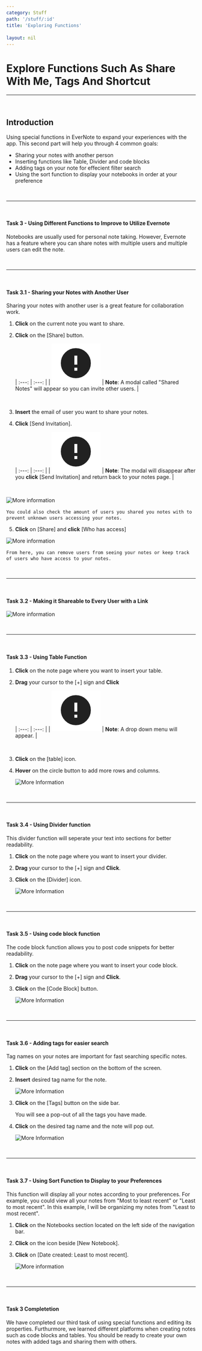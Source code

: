 ```yaml
---
category: Stuff
path: '/stuff/:id'
title: 'Exploring Functions'

layout: nil
---
```


# Explore Functions Such As Share With Me, Tags And Shortcut

___

<br>

## Introduction

Using special functions in EverNote to expand your experiences with the app. This second part will help you through 4 common goals:

- Sharing your notes with another person
- Inserting functions like Table, Divider and code blocks
- Adding tags on your note for effecient filter search
- Using the sort function to display your notebooks in order at your preference

<br>

___

<br>

#### Task 3 - Using Different Functions to Improve to Utilize Evernote

Notebooks are usually used for personal note taking. However, Evernote has a feature where you can share notes with multiple users and multiple users can edit the note.

<br>

___

<br>

#### Task 3.1 - Sharing your Notes with Another User

Sharing your notes with another user is a great feature for collaboration work.

1. **Click** on the current note you want to share.

2. **Click** on the [Share] button.

    | :---: | :---: |
| <img src="https://raw.githubusercontent.com/SkylarZhao6/EvernoteGuide/gh-pages/images/MoreInformation.png" id="note"> | **Note**: A modal called "Shared Notes" will appear so you can invite other users. |

    <br>

3. **Insert** the email of user you want to share your notes.

4. **Click** [Send Invitation].

    | :---: | :---: |
| <img src="https://raw.githubusercontent.com/SkylarZhao6/EvernoteGuide/gh-pages/images/MoreInformation.png" id="note"> | **Note**: The modal will disappear after you **click** [Send Invitation] and return back to your notes page. |

    <br>

![More information](https://media.giphy.com/media/hTOBbJmE4MqY8DIeFM/giphy.gif)

    You could also check the amount of users you shared you notes with to prevent unknown users accessing your notes.

5. **Click** on [Share] and **click** [Who has access]

![More information](https://media.giphy.com/media/VdEBihMw9u0DZsSwhW/giphy.gif)

    From here, you can remove users from seeing your notes or keep track of users who have access to your notes.
    
<br>

___

<br>

#### Task 3.2 - Making it Shareable to Every User with a Link

   ![More information](https://media.giphy.com/media/WREsjBYlZ6maz8Ihua/giphy.gif)

<br>

___

<br>

#### Task 3.3 - Using Table Function

1. **Click** on the note page where you want to insert your table.

2. **Drag** your cursor to the [+] sign and **Click**

    | :---: | :---: |
| <img src="https://raw.githubusercontent.com/SkylarZhao6/EvernoteGuide/gh-pages/images/MoreInformation.png" id="note"> | **Note**: A drop down menu will appear. |

    <br>

3. **Click** on the [table] icon.

4. **Hover** on the circle button to add more rows and columns.

    ![More Information](https://media.giphy.com/media/Jq7PNie5WfAoX7QJnB/giphy.gif)

<br>

___

<br>

#### Task 3.4 - Using Divider function

This divider function will seperate your text into sections for better readability.

1. **Click** on the note page where you want to insert your divider.

2. **Drag** your cursor to the [+] sign and **Click**.

3. **Click** on the [Divider] icon.

    ![More Information](https://media.giphy.com/media/QxGQKoCdNcm8ncZh40/giphy.gif)

<br>

___

<br>

#### Task 3.5 - Using code block function

The code block function allows you to post code snippets for better readability.

1. **Click** on the note page where you want to insert your code block.

2. **Drag** your cursor to the [+] sign and **Click**.

3. **Click** on the [Code Block] button.

    ![More Information](https://media.giphy.com/media/SskhcftptamsAVO5f1/giphy.gif)

<br>

___

<br>

#### Task 3.6 - Adding tags for easier search

Tag names on your notes are important for fast searching specific notes.

1. **Click** on the [Add tag] section on the bottom of the screen.

2. **Insert** desired tag name for the note.

    ![More Information](https://media.giphy.com/media/lp8G2E9paNj4wEQBk0/giphy.gif)

3. **Click** on the [Tags] button on the side bar.

    You will see a pop-out of all the tags you have made.

4. **Click** on the desired tag name and the note will pop out.

    ![More Information](https://media.giphy.com/media/TEuJji4lUGEjOtHRqu/giphy.gif)

<br>

___

<br>

#### Task 3.7 - Using Sort Function to Display to your Preferences

This function will display all your notes according to your preferences.
For example, you could view all your notes from "Most to least recent" or "Least to most recent".
In this example, I will be organizing my notes from "Least to most recent".

1. **Click** on the Notebooks section located on the left side of the navigation bar.

2. **Click** on the icon beside [New Notebook].

3. **Click** on [Date created: Least to most recent].

    ![More information](https://media.giphy.com/media/h2Z4fH47HGRVRrEX0K/giphy.gif)

<br>

___

<br>

#### Task 3 Completetion

We have completed our third task of using special functions and editing its properties. Furthurmore, we learned different platforms when creating notes such as code blocks and tables. You should be ready to create your own notes with added tags and sharing them with others.
